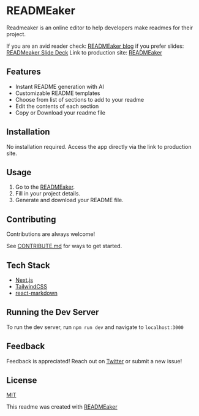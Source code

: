 # READMEaker

Readmeaker is an online editor to help developers make readmes for their project.

If you are an avid reader check: [READMEaker blog](https://medium.com/@machage_/the-journey-to-readmeaker-a-personal-story-b54b4ec9f1c3)
if you prefer slides: [READMeaker Slide Deck](https://docs.google.com/presentation/d/1cwhvVC6sHQbt2tyXeVw9GyIS8fHpfg8Zfs5p8KUsuVk/edit?usp=sharing)
Link to production site: [READMEaker](https://readme.works/)

## Features

- Instant README generation with AI
- Customizable README templates
- Choose from list of sections to add to your readme
- Edit the contents of each section
- Copy or Download your readme file

## Installation

No installation required. Access the app directly via the link to production site.

## Usage

1. Go to the [READMEaker](https://readme.works/).
2. Fill in your project details.
3. Generate and download your README file.

## Contributing

Contributions are always welcome!

See [CONTRIBUTE.md](/CONTRIBUTE.md) for ways to get started.

## Tech Stack

- [Next.js](https://nextjs.org/)
- [TailwindCSS](https://tailwindcss.com/)
- [react-markdown](https://github.com/remarkjs/react-markdown)

## Running the Dev Server

To run the dev server, run `npm run dev` and navigate to `localhost:3000`

## Feedback

Feedback is appreciated! Reach out on [Twitter](https://twitter.com/sermachage) or submit a new issue!

## License

[MIT](/LICENSE)

This readme was created with [READMEaker](https://readme.works/)

